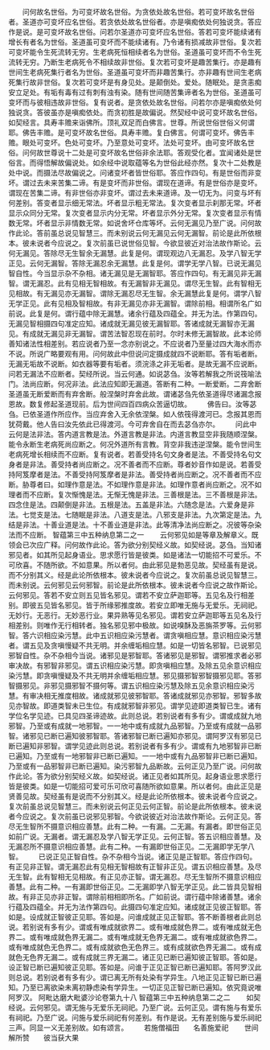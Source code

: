 <!-- { "loadSidebar": true } -->
　　问何故名世俗。为可变坏故名世俗。为贪依处故名世俗。若可变坏故名世俗者。圣道亦可变坏应名世俗。若贪依处故名世俗者。亦是嗔痴依处何独说贪。答应作是说。是可变坏故名世俗。问若尔圣道亦可变坏应名世俗。答若可变坏能续诸有增长有者名为世俗。圣道虽可变坏而不能续诸有。乃令诸有损减故非世俗。复次若可变坏能令生死流转无穷。生老病死恒相续者名为世俗。圣道虽可变坏而不令生死流转无穷。乃断生老病死令不相续故非世俗。复次若可变坏是趣苦集行。亦是趣有世间生老病死集行者名为世俗。圣道虽可变坏而非趣苦集行。亦非趣有世间生老病死集行故非世俗。复次若可变坏是有身见处。是颠倒处。爱处。随眠处。是贪恚痴安立足处。有垢有毒有过有刺有浊有染。随有世间随苦集谛者名为世俗。圣道虽可变坏而与彼相违故非世俗。复有说者。是贪依处故名世俗。问若尔亦是嗔痴依处何独说贪。答彼虽亦是嗔痴依处。而贪初胜是故偏说。然契经中说可变坏故名世俗。如契经言。具寿丰赡来诣佛所。顶礼双足而白佛言。世尊。所说世俗世俗义何谓耶。佛告丰赡。是可变坏故名世俗。具寿丰赡。复白佛言。何谓可变坏。佛告丰赡。眼处可变坏。色处可变坏。乃至意处可变坏。法处可变坏。由可变坏故名世俗。问何故世尊说十二处是可变坏故名世俗非余法耶。答观受化者。宜闻诸处是世俗言。而得悟解故偏说处。如余经中说取蕴等名为世俗此经亦然。复次十二处教是处中说。而摄法尽故偏说之。问诸变坏者皆世俗耶。答应作四句。有是世俗而非变坏。谓过去未来苦集二谛。有是变坏而非世俗。谓现在道谛。有是世俗亦是变坏。谓现在苦集二谛。有非世俗亦非变坏。谓过去未来道谛。及一切无为。问变与坏有何差别。答变者显示细无常法。坏者显示粗无常法。复次变者显示刹那无常。坏者显示众同分无常。复次变者显示内分无常。坏者显示外分无常。复次变者显示有情数无常。坏者显示非情数无常。如说舍坏仓库等坏。云何无漏见乃至广说。问何故作此论。答前虽总说见智慧三。而未别说云何无漏见云何无漏智。前论是此所依根本。彼未说者今应说之。复次前虽已说世俗见智。今欲显彼近对治法故作斯论。云何无漏见。答除尽无生智余无漏慧。此复是何。谓现观边八无漏忍。及学八智无学正见。云何无漏智。答除无漏忍余无漏慧。此复是何。谓学无学八智。已说无漏见智自性。今当显示杂不杂相。诸无漏见是无漏智耶。答应作四句。有无漏见非无漏智。谓无漏忍。此有见相无智相故。有无漏智非无漏见。谓尽无生智。此有智相无见相故。有无漏见亦无漏智。谓除无漏忍尽无生智。余无漏慧此复是何。谓学八智无学正见。此有见相及智相故。有非无漏见亦非无漏智。谓除前相。相谓所名广如前说。此复是何。谓行蕴中除无漏慧。诸余行蕴及四蕴全。并无为法。作第四句。无漏见智相摄四句准定应知。诸成就无漏见彼无漏智耶。答诸成就无漏智亦无漏见。有成就无漏见非无漏智。谓苦法智忍现在前时。尔时未修无漏智故。此本论师善知诸法性相差别。若应说者乃至一念亦别说之。不应说者乃至量过四大海水而亦不说。所说广略要观有用。问何故此中但说问定摄成就四不说断耶。答有垢者断。无漏无垢故不说断。如衣器等要有垢者。须浣涤之非无垢者。是故无漏不应说断。问若无漏法不应断者。契经所说。当云何通。如说苾刍。汝等若解我之所说筏喻法门。法尚应断。何况非法。此法应知即无漏道。答断有二种。一断爱断。二弃舍断圣道虽无断爱断而有弃舍断。般涅槃时弃舍此故。谓诸苾刍先依圣道得尽诸漏念报恩故。数复修起圣道现前。后为世间四百四病众苦逼切故。
　　佛告曰。汝等苾刍。已依圣道作所应作。当应弃舍入无余依涅槃。如人依筏得渡河已。念报其恩而犹荷戴。他人告曰汝先依此已得渡河。今可弃舍自在而去苾刍亦尔。
　　问此中云何是法非法。答内道言教是法。外道言教是非法。内道言教显空非我随顺涅槃。能令永断生老病死尚应断之。何况外道所有言教。背空非我违逆涅槃。能令世间生老病死增长相续而不应断。复有说者。若善受持名句文身者是法。不善受持名句文身者是非法。善受持者尚应断之。况不善者而不应断。尊者妙音作如是说。若善受持阿笈摩者是法。不善受持阿笈摩者是非法。善受持者尚应断之。况不善者而不应断。胁尊者曰。如理作意是法。不如理作意是非法。如理作意者尚应断之。况不如理者而不应断。复次惭愧是法。无惭无愧是非法。三善根是法。三不善根是非法。四念住是法。四颠倒是非法。五根是法。五盖是非法。六随念是法。六爱身是非法。七觉支是法。七随眠是非法。八道支是法。八邪支是非法。九次第定是法。九结是非法。十善业道是法。十不善业道是非法。此等清净法尚应断之。况彼等杂染法而不应断。
智蕴第三中五种纳息第二之一
　　云何邪见如是等章及解章义。既领会已次应广释。问何故作此论。答为欲分别契经义故。如契经说。苾刍。当知诸邪见者。如其所见起身语业。思求愿行皆是彼类。如是诸法一切能招不可爱乐。不可欣喜。不随所欲。不如意果。所以者何。由此邪见是勃恶见故。契经虽有是说。而不分别其义。经是此论所依根本。彼未说者今应说之。复次前虽总说见智慧三。而未别说。云何邪见云何邪智。前论是此所依根本。彼未说者今应说之故作斯论。云何邪见。答若不安立则五见皆名邪见。谓若不安立萨迦耶等。五见名及行相差别。即彼五见皆名邪见。皆于所缘邪推度故。若安立即唯无施与无爱乐。无祠祀。无妙行。无恶行。无妙恶行业。果异熟等见名邪见。谓若安立萨迦耶等五见名及行相差别。则唯作无行相转者。独名邪见邪中极故。如说嗅酥及恶旃茶罗等。云何邪智。答六识相应染污慧。此中五识相应染污慧者。谓贪嗔相应慧。意识相应染污慧者。谓五见及贪嗔慢疑不共无明。并余缠垢相应慧。如是一切皆名邪智。已说邪见邪智自性。杂不杂相今当说。诸邪见是邪智耶。答诸邪见是邪智。谓邪推求者必邪审决故。有邪智非邪见。谓五识相应染污慧。即贪嗔相应慧。及除五见余意识相应染污慧。即贪嗔慢疑及不共无明并余缠垢相应慧。邪见摄邪智邪智摄邪见耶。答邪智摄邪见。非邪见摄邪智不摄何等。谓五识相应染污慧及除五见余意识相应染污慧。有审决相无推度相故。诸成就邪见彼邪智耶。答诸成就邪见亦邪智。邪智多故见亦智故。即道类智未已生位。有成就邪智非邪见。谓学见迹即道类智已生。诸有学位名学见迹。已具见四圣谛迹故。此则总说。若别说者有多有少。谓或成就九地邪智。乃至或有成就一地邪智。一一地中或有成就九品邪智。乃至或有成就一品邪智。诸邪见已断已遍知彼邪智耶。答诸邪智已断已遍知亦邪见。谓阿罗汉有邪见已断已遍知非邪智。谓学见迹此则总说。若别说者有多有少。谓或有九地邪智非已断已遍知。乃至或有一地邪智非已断已遍知。一一地中或有九品邪智非已断已遍知。乃至或有一品邪智非已断已遍知。染污邪智九品断故。云何正见乃至广说。问何故作此论。答为欲分别契经义故。如契经说。诸正见者如其所见。起身语业思求愿行皆是彼类。如是一切能招可爱可乐可欣可喜随所欲如意果。所以者何。由此正见是贤善见故。契经虽有是说而不分别其义。经是此论所依根本。彼未说者今应说之。复次前虽总说见智慧三。而未别说云何正见云何正智。前论是此所依根本。彼未说者今应说之。复次前虽已说邪见邪智。今欲说彼近对治法故作斯论。云何正见。答尽无生智所不摄意识相应善慧。此有二种。一有漏。二无漏。有漏者。即世俗正见如前广说。无漏者。谓无漏忍及学八智无学正见。云何正智。答五识相应善慧。及无漏忍所不摄意识相应善慧。此有二种。一有漏即世俗正见。二无漏即学无学八智。
　　已说正见正智自性。杂不杂相今当说。诸正见是正智耶。答应作四句。有正见非正智。谓无漏忍此有见相无智相故有正智非正见。谓五识相应善慧。及尽无生智。此有智相无见相故。有正见亦正智。谓无漏忍。尽无生智所不摄意识相应善慧。此有二种。一有漏即世俗正见。二无漏即学八智无学正见。此二皆具见智相故。有非正见亦非正智。谓除前相相即所名。广如前说。谓行蕴中除诸善慧。诸余行蕴及四蕴全。并无为法作第四句。此摄四句准定应知。诸成就正见彼正智耶。答如是。设成就正智彼正见耶。答如是。问谁成就正见正智耶。答不断善根者此则总说。若别说有多有少。谓或有唯成就欲界二。或有唯成就色界二。或有唯成就无色界二。或有唯成就色界无漏二。或有唯成就无色界无漏二。或有唯成就欲色界二。或有唯成就色无色界二。或有成就欲色无色界三。或有成就欲色界无漏二。或有成就色无色界无漏二。或有成就三界无漏二。诸正见已断已遍知彼正智耶。答如是。设正智已断已遍知彼正见耶。答如是。问谁于正见正智已断已遍知耶。答阿罗汉此则总说。若别说者有多有少。谓已离无所有处染有学异生。八地正见正智已断已遍知。乃至已离欲染未离初静虑染有学异生。一切正见正智已断已遍知。依究竟说唯阿罗汉。
阿毗达磨大毗婆沙论卷第九十八
智蕴第三中五种纳息第二之二
　　如契经说。云何邪见。谓无施与无爱乐无祠祀。乃至广说。云何正见。谓有施与有爱乐有祠祀。乃至广说。问施与爱乐祠祀有何差别。有作是说。无有差别施与爱乐祠祀三声。同显一义无差别故。如有颂言。
　　若施僧福田　　名善施爱祀
　　世间解所赞　　彼当获大果
